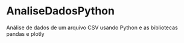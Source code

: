 # AnaliseDadosPython
Análise de dados de um arquivo CSV usando Python e as bibliotecas pandas e plotly
